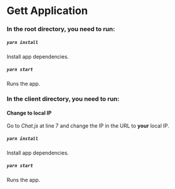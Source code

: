 # Gett Application
 
### In the root directory, you need to run:

##### `yarn install`

Install app dependencies.<br>

##### `yarn start`

Runs the app.<br>

### In the client directory, you need to run:

#### Change to local IP
Go to *Chat.js* at line 7 and change the IP in the URL to **your** local IP.

##### `yarn install`

Install app dependencies.<br>

##### `yarn start`

Runs the app.<br>
